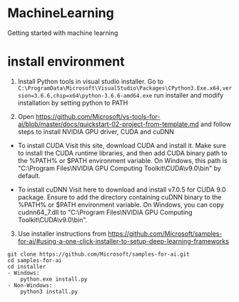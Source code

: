 # MachineLearning
Getting started with machine learning

# install environment
1. Install Python tools in visual studio installer. Go to `C:\ProgramData\Microsoft\VisualStudio\Packages\CPython3.Exe.x64,version=3.6.6,chip=x64\python-3.6.6-amd64.exe` run installer and modify installation by setting python to PATH

2. Open https://github.com/Microsoft/vs-tools-for-ai/blob/master/docs/quickstart-02-project-from-template.md and follow steps to install NVIDIA GPU driver, CUDA and cuDNN 
-   To install CUDA
    Visit this site, download CUDA and install it.
    Make sure to install the CUDA runtime libraries, and then add CUDA binary path to the %PATH% or $PATH environment variable.
    On Windows, this path is "C:\Program Files\NVIDIA GPU Computing Toolkit\CUDA\v9.0\bin" by default.
    
-   To install cuDNN
    Visit here to download and install v7.0.5 for CUDA 9.0 package.
    Ensure to add the directory containing cuDNN binary to the %PATH% or $PATH environment variable.
    On Windows, you can copy cudnn64_7.dll to "C:\Program Files\NVIDIA GPU Computing Toolkit\CUDA\v9.0\bin".

3. Use installer instructions from https://github.com/Microsoft/samples-for-ai/#using-a-one-click-installer-to-setup-deep-learning-frameworks
```
git clone https://github.com/Microsoft/samples-for-ai.git
cd samples-for-ai
cd installer
- Windows:
    python.exe install.py
- Non-Windows:
    python3 install.py
```
